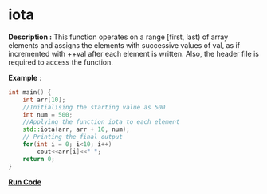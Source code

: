 # iota

**Description :** This function operates on a range [first, last) of array elements and assigns the elements with successive values of val, as if incremented with ++val after each element is written. Also, the header file <numeric> is required to access the function.

**Example** :

```cpp
int main() {
    int arr[10];
    //Initialising the starting value as 500
    int num = 500;
    //Applying the function iota to each element
    std::iota(arr, arr + 10, num);
    // Printing the final output
    for(int i = 0; i<10; i++)
    	cout<<arr[i]<<" ";
    return 0;
} 
```
**[Run Code](https://rextester.com/WVX1463)**
